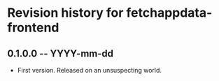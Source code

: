 # Revision history for fetchappdata-frontend

## 0.1.0.0  -- YYYY-mm-dd

* First version. Released on an unsuspecting world.
